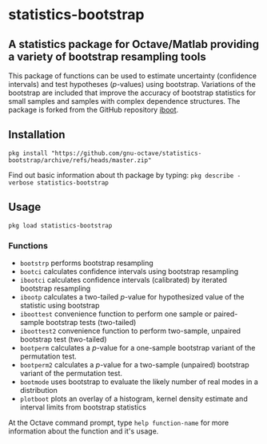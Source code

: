 # statistics-bootstrap

## A statistics package for Octave/Matlab providing a variety of bootstrap resampling tools

This package of functions can be used to estimate uncertainty (confidence intervals) and test hypotheses (*p*-values) using bootstrap. Variations of the bootstrap are included that improve the accuracy of bootstrap statistics for small samples and samples with complex dependence structures. The package is forked from the GitHub repository [iboot](https://github.com/acp29/iboot).

## Installation
`pkg install "https://github.com/gnu-octave/statistics-bootstrap/archive/refs/heads/master.zip"`
 
 Find out basic information about th package by typing: `pkg describe -verbose statistics-bootstrap`

## Usage
`pkg load statistics-bootstrap`

### Functions

* `bootstrp` performs bootstrap resampling 
* `bootci` calculates confidence intervals using bootstrap resampling
* `ibootci` calculates confidence intervals (calibrated) by iterated bootstrap resampling 
* `ibootp` calculates a two-tailed *p*-value for hypothesized value of the statistic using bootstrap
* `iboottest` convenience function to perform one sample or paired-sample bootstrap tests (two-tailed)
* `iboottest2` convenience function to perform two-sample, unpaired bootstrap test (two-tailed)
* `bootperm` calculates a *p*-value for a one-sample bootstrap variant of the permutation test.
* `bootperm2` calculates a *p*-value for a two-sample (unpaired) bootstrap variant of the permutation test.
* `bootmode` uses bootstrap to evaluate the likely number of real modes in a distribution
* `plotboot` plots an overlay of a histogram, kernel density estimate and interval limits from bootstrap statistics

At the Octave command prompt, type `help function-name` for more information about the function and it's usage.
